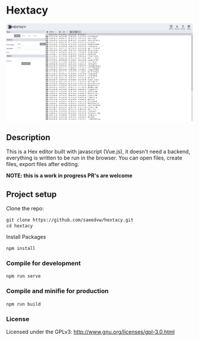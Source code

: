 # Hextacy
![Screenshot of Hextacy in action](./docs/screenshots/hextacy_screenshot.png)
## Description
This is a Hex editor built with javascript (Vue.js), it doesn't need a backend, everything is written to be run in the browser. You can open files, create files, export files after editing.

**NOTE: this is a work in progress PR's are welcome**

## Project setup
Clone the repo:
```
git clone https://github.com/saeedvw/hextacy.git
cd hextacy
```
Install Packages
```
npm install
```

### Compile for development
```
npm run serve
```

### Compile and minifie for production
```
npm run build
```

### License
Licensed under the GPLv3: http://www.gnu.org/licenses/gpl-3.0.html
